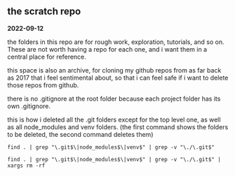 ## the scratch repo

**2022-09-12**

the folders in this repo are for rough work, exploration, tutorials, and so on.  These are not worth having a repo for each one, and i want them in a central place for reference.  

this space is also an archive, for cloning my github repos from as far back as 2017 that i feel sentimental about, so that i can feel safe if i want to delete those repos from github.

there is no .gitignore at the root folder because each project folder has its own .gitignore.

this is how i deleted all the .git folders except for the top level one, as well as all node_modules and venv folders. (the first command shows the folders to be deleted, the second command deletes them)

```
find . | grep "\.git$\|node_modules$\|venv$" | grep -v "\./\.git$"

find . | grep "\.git$\|node_modules$\|venv$" | grep -v "\./\.git$" | xargs rm -rf
```